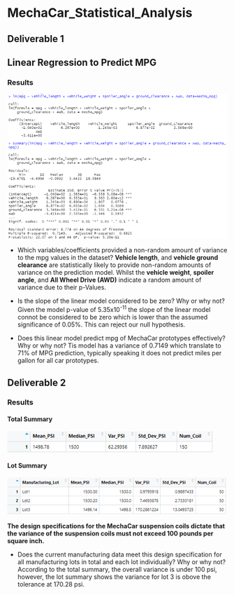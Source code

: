 # MechaCar_Statistical_Analysis

## Deliverable 1
## Linear Regression to Predict MPG
### Results
![ouput1](https://github.com/IrvingHdez/MechaCar_Statistical_Analysis/blob/main/images/Del_1.PNG)

* Which variables/coefficients provided a non-random amount of variance to the mpg values in the dataset?
**Vehicle length**, and **vehicle ground clearance** are statistically likely to provide non-random amounts of variance on the prediction model.
Whilst the **vehicle weight**, **spoiler angle**, and **All Wheel Drive (AWD)** indicate a random amount of variance due to their p-Values.

* Is the slope of the linear model considered to be zero? Why or why not?
Given the model p-value of 5.35x10<sup>-11</sup> the slope of the linear model connot be considered to be zero which is lower than the assumed significance of 0.05%.
This can reject our null hypothesis.

* Does this linear model predict mpg of MechaCar prototypes effectively? Why or why not?
Tis model has a variance of 0.7149 which translate to 71% of MPG prediction, typically speaking it does not predict miles per gallon for all car prototypes.

## Deliverable 2
### Results
#### Total Summary
![ouput2_1](https://github.com/IrvingHdez/MechaCar_Statistical_Analysis/blob/main/images/Del_1_Total_summary_coil.PNG)

#### Lot Summary
![ouput2_2](https://github.com/IrvingHdez/MechaCar_Statistical_Analysis/blob/main/images/Del_2_lot_summary_coil.PNG)

**The design specifications for the MechaCar suspension coils dictate that the variance of the suspension coils must not exceed 100 pounds per square inch.**
* Does the current manufacturing data meet this design specification for all manufacturing lots in total and each lot individually? Why or why not?
According to the total summary, the overall variance is under 100 psi, however, the lot summary shows the variance for lot 3 is obove the tolerance at 170.28 psi.
